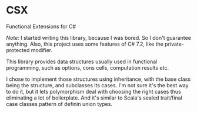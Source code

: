 # CSX

Functional Extensions for C#

*Note:* I started writing this library, because I was bored.
So I don't guarantee anything. Also, this project uses
some features of C# 7.2, like the private-protected modifier.

This library provides data structures usually used in
functional programming, such as options, cons cells,
computation results etc.

I chose to implement those structures using inheritance,
with the base class being the structure, and subclasses
its cases. I'm not sure it's the best way to do it,
but it lets polymorphism deal with choosing the right cases
thus eliminating a lot of boilerplate. And it's similar
to Scala's sealed trait/final case classes pattern of
definin union types.
